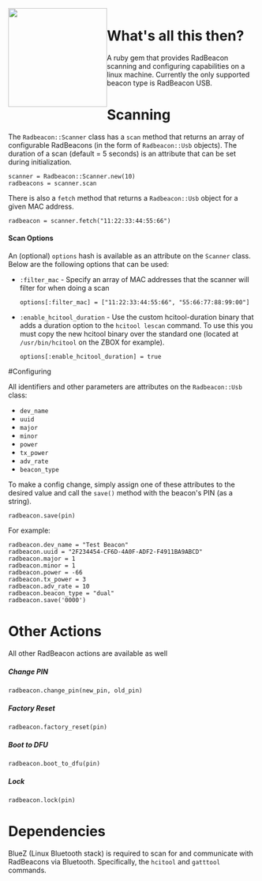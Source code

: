 <img src="http://i.imgur.com/gI6paLj.jpg" style="float:left" height="200">

# What's all this then?

A ruby gem that provides RadBeacon scanning and configuring capabilities on a linux machine.  Currently the only supported beacon type is RadBeacon USB.  

# Scanning

The `Radbeacon::Scanner` class has a `scan` method that returns an array of configurable RadBeacons (in the form of `Radbeacon::Usb` objects).  The duration of a scan (default = 5 seconds) is an attribute that can be set during initialization.  

```
scanner = Radbeacon::Scanner.new(10)
radbeacons = scanner.scan
```

There is also a `fetch` method that returns a `Radbeacon::Usb` object for a given MAC address.

```
radbeacon = scanner.fetch("11:22:33:44:55:66")
```

#### Scan Options

An (optional) `options` hash is available as an attribute on the `Scanner` class.  Below are the following options that can be used:

- `:filter_mac` - Specify an array of MAC addresses that the scanner will filter for when doing a scan

  ```
  options[:filter_mac] = ["11:22:33:44:55:66", "55:66:77:88:99:00"]
  ```

- `:enable_hcitool_duration` - Use the custom hcitool-duration binary that adds a duration option to the `hcitool lescan` command.  To use this you must copy the new hcitool binary over the standard one (located at `/usr/bin/hcitool` on the ZBOX for example).

  ```
  options[:enable_hcitool_duration] = true
  ```

#Configuring

All identifiers and other parameters are attributes on the `Radbeacon::Usb` class:

- `dev_name`
- `uuid`
- `major`
- `minor`
- `power`
- `tx_power`
- `adv_rate`
- `beacon_type`

To make a config change, simply assign one of these attributes to the desired value and call the `save()` method with the beacon's PIN (as a string).

```
radbeacon.save(pin)
```

For example:

```
radbeacon.dev_name = "Test Beacon"
radbeacon.uuid = "2F234454-CF6D-4A0F-ADF2-F4911BA9ABCD"
radbeacon.major = 1
radbeacon.minor = 1
radbeacon.power = -66
radbeacon.tx_power = 3
radbeacon.adv_rate = 10
radbeacon.beacon_type = "dual"
radbeacon.save('0000')
```

# Other Actions

All other RadBeacon actions are available as well

##### Change PIN
```
radbeacon.change_pin(new_pin, old_pin)
```

##### Factory Reset
```
radbeacon.factory_reset(pin)
```

##### Boot to DFU
```
radbeacon.boot_to_dfu(pin)
```

##### Lock
```
radbeacon.lock(pin)
```

# Dependencies

BlueZ (Linux Bluetooth stack) is required to scan for and communicate with RadBeacons via Bluetooth.  Specifically, the `hcitool` and `gatttool` commands.
